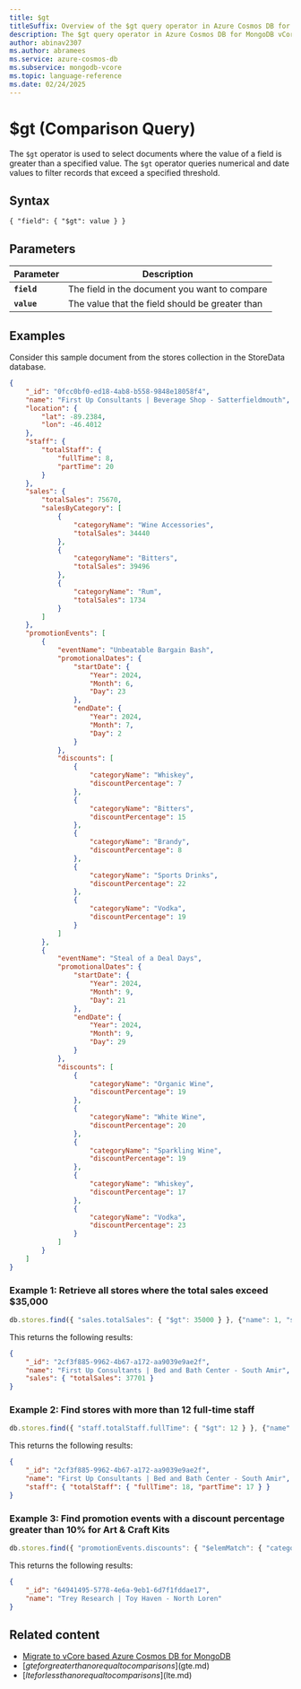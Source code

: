 ```yaml
---
title: $gt
titleSuffix: Overview of the $gt query operator in Azure Cosmos DB for MongoDB vCore
description: The $gt query operator in Azure Cosmos DB for MongoDB vCore selects documents where the value of a field is greater than a specified value
author: abinav2307
ms.author: abramees
ms.service: azure-cosmos-db
ms.subservice: mongodb-vcore
ms.topic: language-reference
ms.date: 02/24/2025
---
```


# $gt (Comparison Query)

The `$gt` operator is used to select documents where the value of a field is greater than a specified value. The `$gt` operator queries numerical and date values to filter records that exceed a specified threshold.

## Syntax

```mongodb
{ "field": { "$gt": value } }
```

## Parameters

| Parameter | Description |
| --- | --- |
| **`field`** | The field in the document you want to compare|
| **`value`** | The value that the field should be greater than|

## Examples
Consider this sample document from the stores collection in the StoreData database.

```json
{
    "_id": "0fcc0bf0-ed18-4ab8-b558-9848e18058f4",
    "name": "First Up Consultants | Beverage Shop - Satterfieldmouth",
    "location": {
        "lat": -89.2384,
        "lon": -46.4012
    },
    "staff": {
        "totalStaff": {
            "fullTime": 8,
            "partTime": 20
        }
    },
    "sales": {
        "totalSales": 75670,
        "salesByCategory": [
            {
                "categoryName": "Wine Accessories",
                "totalSales": 34440
            },
            {
                "categoryName": "Bitters",
                "totalSales": 39496
            },
            {
                "categoryName": "Rum",
                "totalSales": 1734
            }
        ]
    },
    "promotionEvents": [
        {
            "eventName": "Unbeatable Bargain Bash",
            "promotionalDates": {
                "startDate": {
                    "Year": 2024,
                    "Month": 6,
                    "Day": 23
                },
                "endDate": {
                    "Year": 2024,
                    "Month": 7,
                    "Day": 2
                }
            },
            "discounts": [
                {
                    "categoryName": "Whiskey",
                    "discountPercentage": 7
                },
                {
                    "categoryName": "Bitters",
                    "discountPercentage": 15
                },
                {
                    "categoryName": "Brandy",
                    "discountPercentage": 8
                },
                {
                    "categoryName": "Sports Drinks",
                    "discountPercentage": 22
                },
                {
                    "categoryName": "Vodka",
                    "discountPercentage": 19
                }
            ]
        },
        {
            "eventName": "Steal of a Deal Days",
            "promotionalDates": {
                "startDate": {
                    "Year": 2024,
                    "Month": 9,
                    "Day": 21
                },
                "endDate": {
                    "Year": 2024,
                    "Month": 9,
                    "Day": 29
                }
            },
            "discounts": [
                {
                    "categoryName": "Organic Wine",
                    "discountPercentage": 19
                },
                {
                    "categoryName": "White Wine",
                    "discountPercentage": 20
                },
                {
                    "categoryName": "Sparkling Wine",
                    "discountPercentage": 19
                },
                {
                    "categoryName": "Whiskey",
                    "discountPercentage": 17
                },
                {
                    "categoryName": "Vodka",
                    "discountPercentage": 23
                }
            ]
        }
    ]
}
```

### Example 1: Retrieve all stores where the total sales exceed $35,000

```javascript
db.stores.find({ "sales.totalSales": { "$gt": 35000 } }, {"name": 1, "sales.totalSales": 1}, {"limit": 1})
```

This returns the following results:
```json
{
    "_id": "2cf3f885-9962-4b67-a172-aa9039e9ae2f",
    "name": "First Up Consultants | Bed and Bath Center - South Amir",
    "sales": { "totalSales": 37701 }
}
```

### Example 2: Find stores with more than 12 full-time staff

```javascript
db.stores.find({ "staff.totalStaff.fullTime": { "$gt": 12 } }, {"name": 1, "staff.totalStaff": 1}, {"limit": 1})
```

This returns the following results:
```json
{
    "_id": "2cf3f885-9962-4b67-a172-aa9039e9ae2f",
    "name": "First Up Consultants | Bed and Bath Center - South Amir",
    "staff": { "totalStaff": { "fullTime": 18, "partTime": 17 } }
}
```

### Example 3: Find promotion events with a discount percentage greater than 10% for Art & Craft Kits

```javascript
db.stores.find({ "promotionEvents.discounts": { "$elemMatch": { "categoryName": "Art & Craft Kits", "discountPercentage": { "$gt": 10 } } } }, {"name": 1, }, {"limit": 1})
```

This returns the following results:
```json
{
    "_id": "64941495-5778-4e6a-9eb1-6d7f1fddae17",
    "name": "Trey Research | Toy Haven - North Loren"
}
```

## Related content

- [Migrate to vCore based Azure Cosmos DB for MongoDB](https://aka.ms/migrate-to-azure-cosmosdb-for-mongodb-vcore)
- [$gte for greater than or equal to comparisons]($gte.md)
- [$lte for less than or equal to comparisons]($lte.md)
